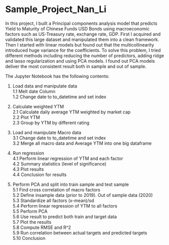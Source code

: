 # Sample_Project_Nan_Li

In this project, I built a Principal components analysis model that predicts Yield to Maturity of Chinese Funds USD Bonds using macroeconomic factors such as US-Treasury rate, exchange rate, GDP. First I acquired and validated this large dataset and manipulated them into a clean framework. Then I started with linear models but found out that the multicollinearity introduced huge variance for the coefficients. To solve this problem, I tried different methods including reducing the number of predictors, adding ridge and lasso regularization and using PCA models. I found out PCA models deliver the most consistent result both in sample and out of sample.

The Jupyter Notebook has the following contents:

  1. Load data and manipulate data \
        1.1 Melt date Column \
        1.2 Change date to to_datetime and set index 
    
  2. Calculate weighted YTM \
        2.1 Calculate daily average YTM weighted by market cap \
        2.2 Plot YTM         
        2.3 Group by YTM by different rating
        
  3. Load and manipulate Macro data \
        3.1 Change date to to_datetime and set index \
        3.2 Merge all macro data and Average YTM into one big dataframe
        
  4. Run regression \
        4.1 Perform linear regression of YTM and each factor \
        4.2 Summary statistics (level of significance) \
        4.3 Plot results \
        4.4 Conclusion for results
        
  5. Perform PCA and split into train sample and test sample \
        5.1 Find cross correlation of macro factors \
        5.2 Define insample data (prior to 2019). Out of sample data (2020) \
        5.3 Standardize all factors (x-mean)/sd \
        5.4 Perform linear regression of YTM to all factors \
        5.5 Perform PCA \
        5.6 Use result to predict both train and target data \
        5.7 Plot the results \
        5.8 Compute RMSE and R^2 \
        5.9 Run correlation between actual targets and predicted targets \
        5.10 Conclusion 
